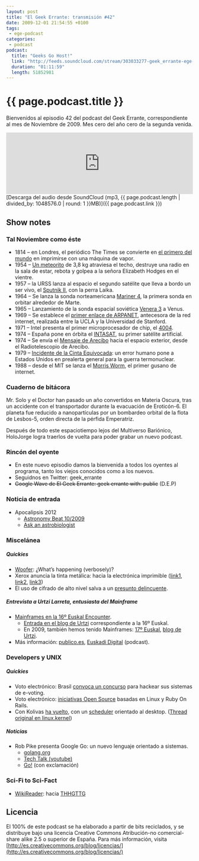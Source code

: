 ```yaml
---
layout: post
title: "El Geek Errante: transmisión #42"
date: 2009-12-01 21:54:55 +0100
tags:
 - ege-podcast
categories:
 - podcast
podcast:
  title: "Geeks Go Host!"
  link: "http://feeds.soundcloud.com/stream/303033277-geek_errante-ege-podcast-ep42.mp3"
  duration: "01:11:59"
  length: 51852981
---
```


# {{ page.podcast.title }}
Bienvenidos al episodio 42 del podcast del Geek Errante, correspondiente al mes de Noviembre de 2009. Mes cero del año cero de la segunda venida.

<iframe width="100%" height="166" scrolling="no" frameborder="no" src="https://w.soundcloud.com/player/?url=https%3A//api.soundcloud.com/tracks/303033277&amp;color=ff5500&amp;auto_play=false&amp;hide_related=false&amp;show_comments=true&amp;show_user=true&amp;show_reposts=false"></iframe>
[Descarga del audio desde SoundCloud (mp3, {{ page.podcast.length | divided_by: 1048576.0 | round: 1 }}MB)]({{ page.podcast.link }})

## Show notes

### Tal Noviembre como éste
- 1814 – en Londres, el periódico The Times se convierte en [el primero del mundo](http://www.thebookofdays.com/months/nov/29.htm#THE%20FIRST%20NEWSPAPER%20PRINTED%20BY%20STEAM) en imprimirse con una máquina de vapor.
- 1954 – [Un meteorito](https://en.wikipedia.org/wiki/Sylacauga_(meteorite)) de 3,8 kg atraviesa el techo, destruye una radio en la sala de estar, rebota y golpea a la señora Elizabeth Hodges en el vientre.
- 1957 – la URSS lanza al espacio el segundo satélite que lleva a bordo un ser vivo, el [Sputnik II](https://es.wikipedia.org/wiki/Sputnik_2), con la perra Laika.
- 1964 – Se lanza la sonda norteamericana [Mariner 4](https://es.wikipedia.org/wiki/Mariner_4), la primera sonda en orbitar alrededor de Marte.
- 1965 – Lanzamiento de la sonda espacial soviética [Venera 3](http://es.wikipedia.org/wiki/Venera_3) a Venus.
- 1969 – Se establece el [primer enlace de ARPANET](http://es.wikipedia.org/wiki/ARPANET#Primer_despliegue), antecesora de la red internet, realizada entre la UCLA y la Universidad de Stanford.
- 1971 – Intel presenta el primer microprocesador de chip, el [4004](http://es.wikipedia.org/wiki/Intel_4004).
- 1974 – España pone en órbita el [INTASAT](http://es.wikipedia.org/wiki/Intasat), su primer satélite artificial.
- 1974 – Se envía el [Mensaje de Arecibo](http://es.wikipedia.org/wiki/Mensaje_de_Arecibo) hacia el espacio exterior, desde el Radiotelescopio de Arecibo.
- 1979 – [Incidente de la Cinta Equivocada](http://es.wikipedia.org/wiki/Historia_de_las_armas_nucleares#El_incidente_de_la_cinta_equivocada_.28Estados_Unidos.29): un error humano pone a Estados Unidos en prealerta general para la guerra termonuclear.
- 1988 – desde el MIT se lanza el [Morris Worm](http://es.wikipedia.org/wiki/Gusano_Morris), el primer gusano de internet.

### Cuaderno de bitácora
Mr. Solo y el Doctor han pasado un año convertidos en Materia Oscura, tras un accidente con el transportador durante la evacuación de Eroticón-6. El planeta fue reducido a nanopartículas por un bombardeo orbital de la flota de Lesbos-5, orden directa de la pérfida Emperatriz.

Después de todo este espaciotiempo lejos del Multiverso Bariónico, HoloJorge logra traerlos de vuelta para poder grabar un nuevo podcast.

### Rincón del oyente
- En este nuevo episodio damos la bienvenida a todos los oyentes al programa, tanto los viejos conocidos como a los nuevos.
- Seguidnos en Twitter: geek_errante
- ~~Google Wave de El Geek Errante: geek errante with: public~~ (D.E.P)

### Noticia de entrada
- Apocalipsis 2012
  - [Astronomy Beat 10/2009](http://www.astrosociety.org/education/astronomy-resource-guides/astronomical-pseudo-science-a-skeptics-resource-list/)
  - [Ask an astrobiologist](https://astrobiology.nasa.gov/ask-an-astrobiologist/)

### Miscelánea

##### Quickies
- [Woofer](http://www.pcworld.idg.com.au/article/316004/opposite_twitter_new_site_requires_1_400-character_minimum/): ¿What’s happening (verbosely)?
- Xerox anuncia la tinta metálica: hacia la electrónica imprimible ([link1](https://www.engadget.com/2009/10/29/xerox-announces-silver-ink-keeps-printable-electronics-dream-al/), [link2](https://www.engadget.com/2006/03/21/scientists-synthesize-plastic-suitable-for-printing-electronics/), [link3](http://iopscience.iop.org/article/10.1088/0957-4484/20/37/375203/meta;jsessionid=BE92B1AF2F8749227AD245A68DCCD869.ip-10-40-1-105))
- El uso de cifrado de alto nivel salva a un [presunto delincuente](http://www.couriermail.com.au/news/queensland/rohan-james-wyllies-appeal-for-breach-of-privacy-conviction-and-sentence-dismissed/news-story/9aab1a668d00b4d3a95be4281bf5ee25?sv=8bca2dfccaa402af397dc484ab553c32).

##### Entrevista a Urtzi Larreta, entusiasta del Mainframe
- [Mainframes en la 16º Euskal Encounter](http://www.euskalencounter.org/euskal16/es/actividades/otras/mainframes.php).
    - [Entrada en el blog de Urtzi](http://web.archive.org/web/20120305134607/http://www.yggdrasil.tv/?p=101) correspondiente a la 16º Euskal.
    - En 2009, también hemos tenido Mainframes: [17º Euskal](http://www.euskalencounter.org/euskal16/es/actividades/otras/mainframes.php), [blog de Urtzi](http://web.archive.org/web/20120305134607/http://www.yggdrasil.tv/?p=101).
- Más información: [publico.es](http://www.publico.es/ciencias/gigante-informatica.html), [Euskadi Digital](http://conferencias.euskadigital.net/?p=67) (podcast).

### Developers y UNIX

##### Quickies
- Voto electrónico: Brasil [convoca un concurso](https://hardware.slashdot.org/story/09/10/31/0120223/Contest-To-Hack-Brazilian-Voting-Machines) para hackear sus sistemas de e-voting.
- Voto electrónico: [iniciativas Open Source](https://www.wired.com/2009/10/open-source) basadas en Linux y Ruby On Rails.
- Con Kolivas [ha vuelto](https://linux.slashdot.org/story/09/09/06/0433209/con-kolivas-returns-with-a-desktop-oriented-linux-scheduler), con un [scheduler](https://en.wikipedia.org/wiki/Brain_Fuck_Scheduler) orientado al desktop. ([Thread original en linux.kernel](https://groups.google.com/forum/#!topic/linux.kernel/_kwnUUAgrdc%5B1-25%5D))

##### Noticias
- Rob Pike presenta Google Go: un nuevo lenguaje orientado a sistemas.
    - [golang.org](https://golang.org/)
    - [Tech Talk (youtube)](https://www.youtube.com/watch?v=rKnDgT73v8s)
    - [Go!](https://en.wikipedia.org/wiki/Go!_(programming_language)) (con exclamación)

### Sci-Fi to Sci-Fact
- [WikiReader](https://github.com/wikireader/wikireader): hacia [THHGTTG](https://en.wikipedia.org/wiki/The_Hitchhiker%27s_Guide_to_the_Galaxy)

## Licencia
El 100% de este podcast se ha elaborado a partir de bits reciclados, y se distribuye bajo una licencia Creative Commons Atribución-no comercial-share alike 2.5 o superior de España. Para más información, visita [http://es.creativecommons.org/blog/licencias/](http://es.creativecommons.org/blog/licencias/)

